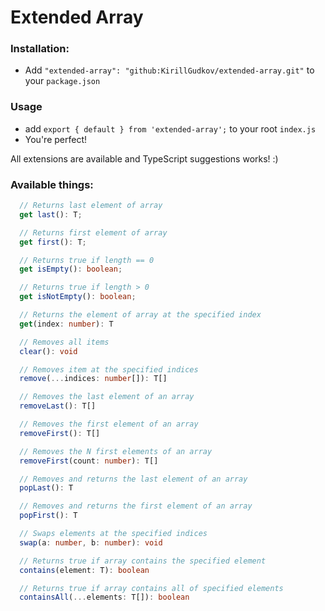 # Extended Array

### Installation:
- Add `"extended-array": "github:KirillGudkov/extended-array.git"` to your `package.json`

### Usage
- add `export { default } from 'extended-array';` to your root `index.js`
- You're perfect!

All extensions are available and TypeScript suggestions works! :)

### Available things:
```typescript
  // Returns last element of array
  get last(): T;

  // Returns first element of array
  get first(): T;

  // Returns true if length == 0
  get isEmpty(): boolean;

  // Returns true if length > 0
  get isNotEmpty(): boolean;

  // Returns the element of array at the specified index
  get(index: number): T

  // Removes all items
  clear(): void

  // Removes item at the specified indices
  remove(...indices: number[]): T[]

  // Removes the last element of an array
  removeLast(): T[]

  // Removes the first element of an array
  removeFirst(): T[]

  // Removes the N first elements of an array
  removeFirst(count: number): T[]

  // Removes and returns the last element of an array
  popLast(): T

  // Removes and returns the first element of an array
  popFirst(): T

  // Swaps elements at the specified indices
  swap(a: number, b: number): void

  // Returns true if array contains the specified element
  contains(element: T): boolean

  // Returns true if array contains all of specified elements
  containsAll(...elements: T[]): boolean
```
